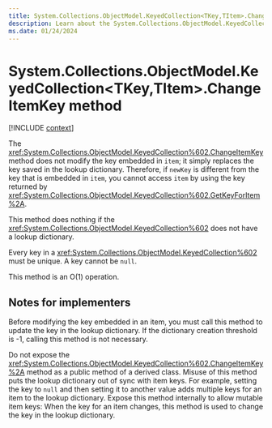 ```yaml
---
title: System.Collections.ObjectModel.KeyedCollection<TKey,TItem>.ChangeItemKey method
description: Learn about the System.Collections.ObjectModel.KeyedCollection<TKey,TItem>.ChangeItemKey method.
ms.date: 01/24/2024
---
```

# System.Collections.ObjectModel.KeyedCollection<TKey,TItem>.ChangeItemKey method

[!INCLUDE [context](includes/context.md)]

The <xref:System.Collections.ObjectModel.KeyedCollection%602.ChangeItemKey> method does not modify the key embedded in `item`; it simply replaces the key saved in the lookup dictionary.  Therefore, if `newKey` is different from the key that is embedded in `item`, you cannot access `item` by using the key returned by <xref:System.Collections.ObjectModel.KeyedCollection%602.GetKeyForItem%2A>.

This method does nothing if the <xref:System.Collections.ObjectModel.KeyedCollection%602> does not have a lookup dictionary.

Every key in a <xref:System.Collections.ObjectModel.KeyedCollection%602> must be unique. A key cannot be `null`.

This method is an O(1) operation.

## Notes for implementers

Before modifying the key embedded in an item, you must call this method to update the key in the lookup dictionary. If the dictionary creation threshold is -1, calling this method is not necessary.

Do not expose the <xref:System.Collections.ObjectModel.KeyedCollection%602.ChangeItemKey%2A> method as a public method of a derived class. Misuse of this method puts the lookup dictionary out of sync with item keys. For example, setting the key to `null` and then setting it to another value adds multiple keys for an item to the lookup dictionary. Expose this method internally to allow mutable item keys: When the key for an item changes, this method is used to change the key in the lookup dictionary.
